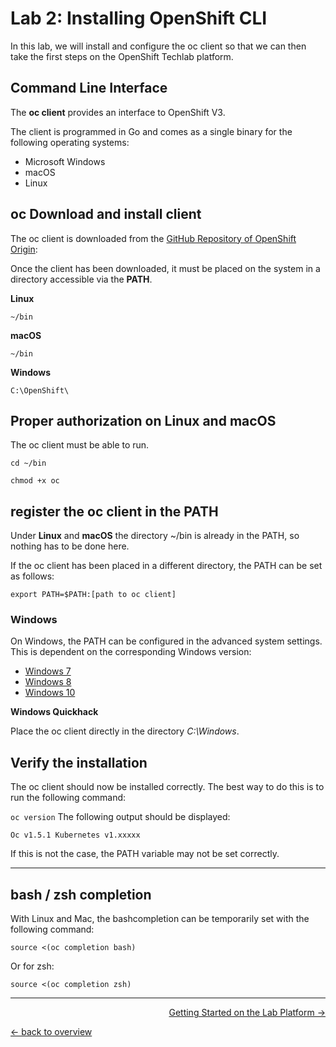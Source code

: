 # Lab 2: Installing OpenShift CLI

In this lab, we will install and configure the oc client so that we can then take the first steps on the OpenShift Techlab platform.

## Command Line Interface

The **oc client** provides an interface to OpenShift V3.

The client is programmed in Go and comes as a single binary for the following operating systems:

- Microsoft Windows
- macOS
- Linux


## oc Download and install client

The oc client is downloaded from the [GitHub Repository of OpenShift Origin](https://github.com/openshift/origin/releases/tag/v1.5.1):

Once the client has been downloaded, it must be placed on the system in a directory accessible via the **PATH**.

**Linux**

``~/bin``

**macOS**

``~/bin``

**Windows**

``C:\OpenShift\``

## Proper authorization on Linux and macOS

The oc client must be able to run.

``cd ~/bin``

``chmod +x oc``

## register the oc client in the PATH

Under **Linux** and **macOS** the directory ~/bin is already in the PATH, so nothing has to be done here.

If the oc client has been placed in a different directory, the PATH can be set as follows:

``export PATH=$PATH:[path to oc client]``

### Windows

On Windows, the PATH can be configured in the advanced system settings. This is dependent on the corresponding Windows version:

- [Windows 7](http://geekswithblogs.net/renso/archive/2009/10/21/how-to-set-the-windows-path-in-windows-7.aspx)
- [Windows 8](http://www.itechtics.com/customize-windows-environment-variables/)
- [Windows 10](http://techmixx.de/windows-10-umgebungsvariablen-bearbeiten/)

**Windows Quickhack**

Place the oc client directly in the directory *C:\Windows*.


## Verify the installation

The oc client should now be installed correctly. The best way to do this is to run the following command:

``oc version``
The following output should be displayed:

``Oc v1.5.1 Kubernetes v1.xxxxx``

If this is not the case, the PATH variable may not be set correctly.

---

## bash / zsh completion

With Linux and Mac, the bashcompletion can be temporarily set with the following command:

``source <(oc completion bash)``

Or for zsh:

``source <(oc completion zsh)``

---



<p width = "100px" align = "right"> <a href="03_first_steps.md"> Getting Started on the Lab Platform → </a> </p>

[← back to overview](../README.md)
